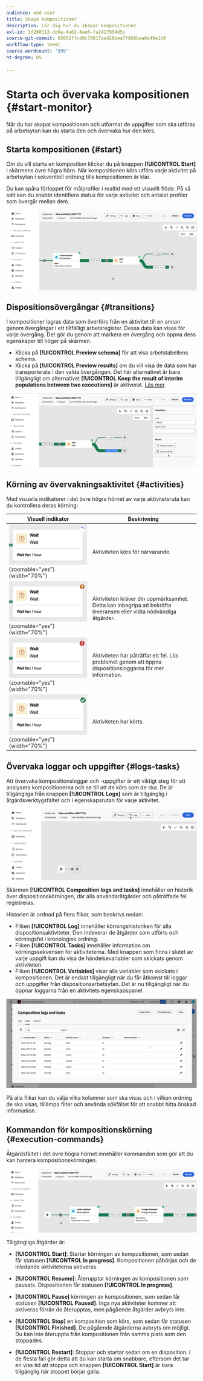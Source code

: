 ```yaml
---
audience: end-user
title: Skapa kompositioner
description: Lär dig hur du skapar kompositioner
exl-id: 1f288312-dd6a-4a62-8ee6-fa2417954d5c
source-git-commit: 65052ffcd8c70817aa428bea7f8b6baa0a49a1b0
workflow-type: tm+mt
source-wordcount: '599'
ht-degree: 0%

---
```


# Starta och övervaka kompositionen {#start-monitor}

När du har skapat kompositionen och utformat de uppgifter som ska utföras på arbetsytan kan du starta den och övervaka hur den körs.

## Starta kompositionen {#start}

Om du vill starta en komposition klickar du på knappen **[!UICONTROL Start]** i skärmens övre högra hörn. När kompositionen körs utförs varje aktivitet på arbetsytan i sekventiell ordning tills kompositionen är klar.

Du kan spåra förloppet för målprofiler i realtid med ett visuellt flöde. På så sätt kan du snabbt identifiera status för varje aktivitet och antalet profiler som övergår mellan dem.

![](assets/composition-visual-flow.png)

## Dispositionsövergångar {#transitions}

I kompositioner lagras data som överförs från en aktivitet till en annan genom övergångar i ett tillfälligt arbetsregister. Dessa data kan visas för varje övergång. Det gör du genom att markera en övergång och öppna dess egenskaper till höger på skärmen.

* Klicka på **[!UICONTROL Preview schema]** för att visa arbetstabellens schema.
* Klicka på **[!UICONTROL Preview results]** om du vill visa de data som har transporterats i den valda övergången. Det här alternativet är bara tillgängligt om alternativet **[!UICONTROL Keep the result of interim populations between two executions]** är aktiverat. [Läs mer](create-composition.md#settings).

![](assets/transition-preview.png)

## Körning av övervakningsaktivitet {#activities}

Med visuella indikatorer i det övre högra hörnet av varje aktivitetsruta kan du kontrollera deras körning:

| Visuell indikator | Beskrivning |
|-----|------------|
| ![](assets/activity-status-pending.png){zoomable="yes"}{width="70%"} | Aktiviteten körs för närvarande. |
| ![](assets/activity-status-orange.png){zoomable="yes"}{width="70%"} | Aktiviteten kräver din uppmärksamhet. Detta kan inbegripa att bekräfta leveransen eller vidta nödvändiga åtgärder. |
| ![](assets/activity-status-red.png){zoomable="yes"}{width="70%"} | Aktiviteten har påträffat ett fel. Lös problemet genom att öppna dispositionsloggarna för mer information. |
| ![](assets/activity-status-green.png){zoomable="yes"}{width="70%"} | Aktiviteten har körts. |

## Övervaka loggar och uppgifter {#logs-tasks}

Att övervaka kompositionsloggar och -uppgifter är ett viktigt steg för att analysera kompositionerna och se till att de körs som de ska. De är tillgängliga från knappen **[!UICONTROL Logs]** som är tillgänglig i åtgärdsverktygsfältet och i egenskapsrutan för varje aktivitet.

![](assets/logs-button.png)

Skärmen **[!UICONTROL Composition logs and tasks]** innehåller en historik över dispositionskörningen, där alla användaråtgärder och påträffade fel registreras.

<!-- à confirmer, pas trouvé dans les options = The workflow history is saved for the duration specified in the workflow execution options. During this duration, all the messages are therefore saved, even after a restart. If you do not want to save the messages from a previous execution, you have to purge the history by clicking the ![](assets/delete_darkgrey-24px.png) button.-->

Historien är ordnad på flera flikar, som beskrivs nedan:

* Fliken **[!UICONTROL Log]** innehåller körningshistoriken för alla dispositionsaktiviteter. Den indexerar de åtgärder som utförts och körningsfel i kronologisk ordning.
* Fliken **[!UICONTROL Tasks]** innehåller information om körningssekvensen för aktiviteterna. Med knappen som finns i slutet av varje uppgift kan du visa de händelsevariabler som skickats genom aktiviteten.
* Fliken **[!UICONTROL Variables]** visar alla variabler som skickats i kompositionen. Det är endast tillgängligt när du får åtkomst till loggar och uppgifter från dispositionsarbetsytan. Det är nu tillgängligt när du öppnar loggarna från en aktivitets egenskapspanel.  <!-- à confirmer-->

![](assets/logs-tasks.png)

På alla flikar kan du välja vilka kolumner som ska visas och i vilken ordning de ska visas, tillämpa filter och använda sökfältet för att snabbt hitta önskad information.

## Kommandon för kompositionskörning {#execution-commands}

Åtgärdsfältet i det övre högra hörnet innehåller kommandon som gör att du kan hantera kompositionskörningen.

![](assets/execution-actions.png)

Tillgängliga åtgärder är:

* **[!UICONTROL Start]**: Startar körningen av kompositionen, som sedan får statusen **[!UICONTROL In progress]**. Kompositionen påbörjas och de inledande aktiviteterna aktiveras.

* **[!UICONTROL Resume]**: Återupptar körningen av kompositionen som pausats. Dispositionen får statusen **[!UICONTROL In progress]**.

* **[!UICONTROL Pause]** körningen av kompositionen, som sedan får statusen **[!UICONTROL Paused]**. Inga nya aktiviteter kommer att aktiveras förrän de återupptas, men pågående åtgärder avbryts inte.

* **[!UICONTROL Stop]** en komposition som körs, som sedan får statusen **[!UICONTROL Finished]**. De pågående åtgärderna avbryts om möjligt. Du kan inte återuppta från kompositionen från samma plats som den stoppades.

* **[!UICONTROL Restart]**: Stoppar och startar sedan om en disposition. I de flesta fall gör detta att du kan starta om snabbare, eftersom det tar en viss tid att stoppa och knappen **[!UICONTROL Start]** är bara tillgänglig när stoppet börjar gälla.
